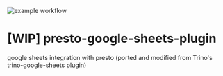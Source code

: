 ![example workflow](https://github.com/chyikwei/presto-google-sheets-plugin/actions/workflows/ci.yml/badge.svg)

# [WIP] presto-google-sheets-plugin
google sheets integration with presto (ported and modified from Trino's trino-google-sheets plugin)
